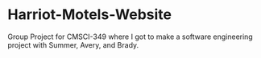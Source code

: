 # Harriot-Motels-Website
Group Project for CMSCI-349 where I got to make a software engineering project with Summer, Avery, and Brady. 

